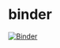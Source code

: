 # binder
[![Binder](https://mybinder.org/badge_logo.svg)](https://mybinder.org/v2/gh/drefknbond/binder/master)


